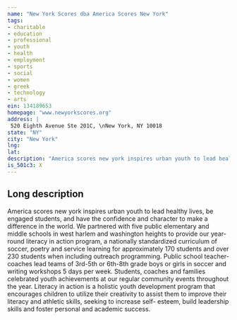 ```yaml
---
name: "New York Scores dba America Scores New York"
tags:
- charitable
- education
- professional
- youth
- health
- employment
- sports
- social
- women
- greek
- technology
- arts
ein: 134189653
homepage: "www.newyorkscores.org"
address: |
 520 Eighth Avenue Ste 201C, \nNew York, NY 10018
state: "NY"
city: "New York"
lng: 
lat: 
description: "America scores new york inspires urban youth to lead healthy lives, be engaged students, and have the confidence and character to make a difference in the world. "
is_501c3: X
---
```


## Long description

America scores new york inspires urban youth to lead healthy lives, be engaged students, and have the confidence and character to make a difference in the world. We partnered with five public elementary and middle schools in west harlem and washington heights to provide our year-round literacy in action program, a nationally standardized curriculum of soccer, poetry and service learning for approximately 170 students and over 230 students when including outreach programming. Public school teacher-coaches lead teams of 3rd-5th or 6th-8th grade boys or girls in soccer and writing workshops 5 days per week. Students, coaches and families celebrated youth achievements at our regular community events throughout the year. Literacy in action is a holistic youth development program that encourages children to utilize their creativity to assist them to improve their literacy and athletic skills, seeking to increase self- esteem, build leadership skills and foster personal and academic success. 

